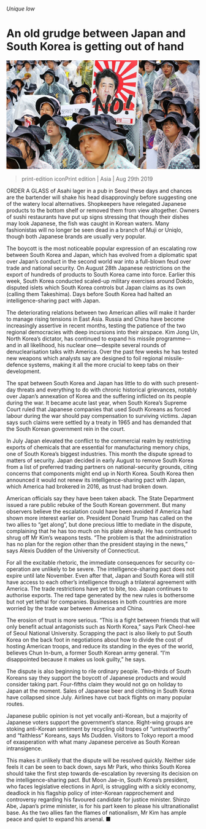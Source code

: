 ###### Unique low

# An old grudge between Japan and South Korea is getting out of hand 

![image](images/20190831_ASP002.jpg) 

> print-edition iconPrint edition | Asia | Aug 29th 2019 

ORDER A GLASS of Asahi lager in a pub in Seoul these days and chances are the bartender will shake his head disapprovingly before suggesting one of the watery local alternatives. Shopkeepers have relegated Japanese products to the bottom shelf or removed them from view altogether. Owners of sushi restaurants have put up signs stressing that though their dishes may look Japanese, the fish was caught in Korean waters. Many fashionistas will no longer be seen dead in a branch of Muji or Uniqlo, though both Japanese brands are usually very popular. 

The boycott is the most noticeable popular expression of an escalating row between South Korea and Japan, which has evolved from a diplomatic spat over Japan’s conduct in the second world war into a full-blown feud over trade and national security. On August 28th Japanese restrictions on the export of hundreds of products to South Korea came into force. Earlier this week, South Korea conducted scaled-up military exercises around Dokdo, disputed islets which South Korea controls but Japan claims as its own (calling them Takeshima). Days before South Korea had halted an intelligence-sharing pact with Japan. 

The deteriorating relations between two American allies will make it harder to manage rising tensions in East Asia. Russia and China have become increasingly assertive in recent months, testing the patience of the two regional democracies with deep incursions into their airspace. Kim Jong Un, North Korea’s dictator, has continued to expand his missile programme—and in all likelihood, his nuclear one—despite several rounds of denuclearisation talks with America. Over the past few weeks he has tested new weapons which analysts say are designed to foil regional missile-defence systems, making it all the more crucial to keep tabs on their development. 

The spat between South Korea and Japan has little to do with such present-day threats and everything to do with chronic historical grievances, notably over Japan’s annexation of Korea and the suffering inflicted on its people during the war. It became acute last year, when South Korea’s Supreme Court ruled that Japanese companies that used South Koreans as forced labour during the war should pay compensation to surviving victims. Japan says such claims were settled by a treaty in 1965 and has demanded that the South Korean government rein in the court. 

In July Japan elevated the conflict to the commercial realm by restricting exports of chemicals that are essential for manufacturing memory chips, one of South Korea’s biggest industries. This month the dispute spread to matters of security. Japan decided in early August to remove South Korea from a list of preferred trading partners on national-security grounds, citing concerns that components might end up in North Korea. South Korea then announced it would not renew its intelligence-sharing pact with Japan, which America had brokered in 2016, as trust had broken down. 

American officials say they have been taken aback. The State Department issued a rare public rebuke of the South Korean government. But many observers believe the escalation could have been avoided if America had shown more interest earlier on. President Donald Trump has called on the two allies to “get along”, but done precious little to mediate in the dispute, complaining that he has too much on his plate already. He has continued to shrug off Mr Kim’s weapons tests. “The problem is that the administration has no plan for the region other than the president staying in the news,” says Alexis Dudden of the University of Connecticut. 

For all the excitable rhetoric, the immediate consequences for security co-operation are unlikely to be severe. The intelligence-sharing pact does not expire until late November. Even after that, Japan and South Korea will still have access to each other’s intelligence through a trilateral agreement with America. The trade restrictions have yet to bite, too. Japan continues to authorise exports. The red tape generated by the new rules is bothersome but not yet lethal for companies. Businesses in both countries are more worried by the trade war between America and China. 

The erosion of trust is more serious. “This is a fight between friends that will only benefit actual antagonists such as North Korea,” says Park Cheol-hee of Seoul National University. Scrapping the pact is also likely to put South Korea on the back foot in negotiations about how to divide the cost of hosting American troops, and reduce its standing in the eyes of the world, believes Chun In-bum, a former South Korean army general. “I’m disappointed because it makes us look guilty,” he says. 

The dispute is also beginning to rile ordinary people. Two-thirds of South Koreans say they support the boycott of Japanese products and would consider taking part. Four-fifths claim they would not go on holiday to Japan at the moment. Sales of Japanese beer and clothing in South Korea have collapsed since July. Airlines have cut back flights on many popular routes. 

Japanese public opinion is not yet vocally anti-Korean, but a majority of Japanese voters support the government’s stance. Right-wing groups are stoking anti-Korean sentiment by recycling old tropes of “untrustworthy” and “faithless” Koreans, says Ms Dudden. Visitors to Tokyo report a mood of exasperation with what many Japanese perceive as South Korean intransigence. 

This makes it unlikely that the dispute will be resolved quickly. Neither side feels it can be seen to back down, says Mr Park, who thinks South Korea should take the first step towards de-escalation by reversing its decision on the intelligence-sharing pact. But Moon Jae-in, South Korea’s president, who faces legislative elections in April, is struggling with a sickly economy, deadlock in his flagship policy of inter-Korean rapprochement and controversy regarding his favoured candidate for justice minister. Shinzo Abe, Japan’s prime minister, is for his part keen to please his ultranationalist base. As the two allies fan the flames of nationalism, Mr Kim has ample peace and quiet to expand his arsenal. ■ 

